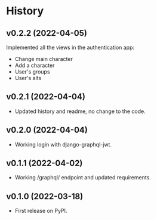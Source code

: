 History
=======

## v0.2.2 (2022-04-05)
Implemented all the views in the authentication app:
* Change main character
* Add a character
* User's groups
* User's alts

## v0.2.1 (2022-04-04)
* Updated history and readme, no change to the code.

## v0.2.0 (2022-04-04)
* Working login with django-graphql-jwt.
## v0.1.1 (2022-04-02)
* Working /graphql/ endpoint and updated requirements.

## v0.1.0 (2022-03-18)
* First release on PyPI.